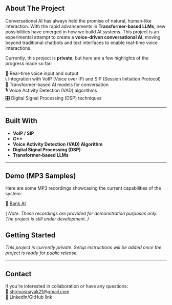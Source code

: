 ## About The Project

Conversational AI has always held the promise of natural, human-like interaction. With the rapid advancements in **Transformer-based LLMs**, new possibilities have emerged in how we build AI systems. This project is an experimental attempt to create a **voice-driven conversational AI**, moving beyond traditional chatbots and text interfaces to enable real-time voice interactions.

Currently, this project is **private**, but here are a few highlights of the progress made so far:

🎤 Real-time voice input and output  
📞 Integration with VoIP (Voice over IP) and SIP (Session Initiation Protocol)  
🧠 Transformer-based AI models for conversation  
🎙️ Voice Activity Detection (VAD) algorithms  
🎛️ Digital Signal Processing (DSP) techniques

---

## Built With

- **VoIP / SIP**  
- **C++**  
- **Voice Activity Detection (VAD) Algorithm**  
- **Digital Signal Processing (DSP)**  
- **Transformer-based LLMs**  

---

## Demo (MP3 Samples)

Here are some MP3 recordings showcasing the current capabilities of the system:

📂 [ Bank AI ](https://github.com/shreyasnayak/Conversational-AI/raw/refs/heads/main/demo/demo_01.mp3)

*( Note: These recordings are provided for demonstration purposes only. The project is still under development. )*

## Getting Started

_This project is currently private. Setup instructions will be added once the project is ready for public release._

---

## Contact

If you're interested in collaboration or have any questions:  
📧 shreyasnayak21@gmail.com  
🔗 LinkedIn/GitHub link
